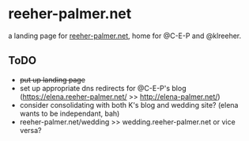 

# reeher-palmer.net

a landing page for [reeher-palmer.net](https://reeher-palmer.net/), home for @C-E-P and @klreeher.

## ToDO

- ~~put up landing page~~ 
- set up appropriate dns redirects for @C-E-P's blog (https://elena.reeher-palmer.net/ >> http://elena-palmer.net/)
- consider consolidating with both K's blog and wedding site? (elena wants to be independant, bah)
- reeher-palmer.net/wedding >> wedding.reeher-palmer.net or vice versa?